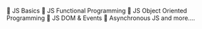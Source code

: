 🚀 JS Basics
🚀 JS Functional Programming
🚀 JS Object Oriented Programming
🚀 JS DOM & Events
🚀 Asynchronous JS 
and more....
